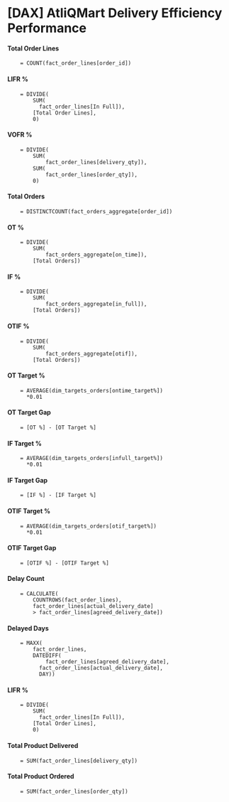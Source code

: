 # [DAX] AtliQMart Delivery Efficiency Performance

#### Total Order Lines 
        
        = COUNT(fact_order_lines[order_id])
        
#### LIFR % 

        = DIVIDE(
            SUM(
              fact_order_lines[In Full]),
            [Total Order Lines],
            0)
         
#### VOFR % 

        = DIVIDE(
            SUM(
                fact_order_lines[delivery_qty]),
            SUM(
                fact_order_lines[order_qty]),
            0)

#### Total Orders

        = DISTINCTCOUNT(fact_orders_aggregate[order_id])

#### OT % 

        = DIVIDE(
            SUM(
                fact_orders_aggregate[on_time]),
            [Total Orders])

#### IF % 

        = DIVIDE(
            SUM(
                fact_orders_aggregate[in_full]),
            [Total Orders])

#### OTIF % 

        = DIVIDE(
            SUM(
                fact_orders_aggregate[otif]),
            [Total Orders])

#### OT Target % 

        = AVERAGE(dim_targets_orders[ontime_target%])
          *0.01

#### OT Target Gap 

        = [OT %] - [OT Target %]    

#### IF Target % 

        = AVERAGE(dim_targets_orders[infull_target%])
          *0.01

#### IF Target Gap 

        = [IF %] - [IF Target %]             

#### OTIF Target % 

        = AVERAGE(dim_targets_orders[otif_target%])
          *0.01

#### OTIF Target Gap 

        = [OTIF %] - [OTIF Target %]

#### Delay Count 

        = CALCULATE(
            COUNTROWS(fact_order_lines),
            fact_order_lines[actual_delivery_date] 
            > fact_order_lines[agreed_delivery_date])

#### Delayed Days 

        = MAXX(
            fact_order_lines,
            DATEDIFF(
                fact_order_lines[agreed_delivery_date],
              fact_order_lines[actual_delivery_date],
              DAY))

#### LIFR % 

        = DIVIDE(
            SUM(
              fact_order_lines[In Full]),
            [Total Order Lines],
            0)

#### Total Product Delivered 

        = SUM(fact_order_lines[delivery_qty])

#### Total Product Ordered 

        = SUM(fact_order_lines[order_qty])        
